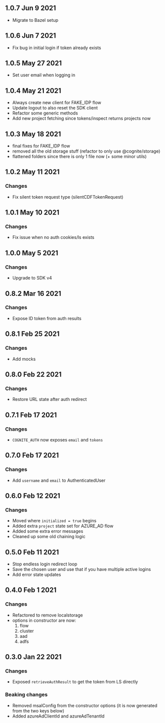 ## 1.0.7 Jun 9 2021

- Migrate to Bazel setup

## 1.0.6 Jun 7 2021

- Fix bug in initial login if token already exists

## 1.0.5 May 27 2021

- Set user email when logging in

## 1.0.4 May 21 2021

- Always create new client for FAKE_IDP flow
- Update logout to also reset the SDK client
- Refactor some generic methods
- Add new project fetching since tokens/inspect returns projects now

## 1.0.3 May 18 2021

- final fixes for FAKE_IDP flow
- removed all the old storage stuff (refactor to only use @cognite/storage)
- flattened folders since there is only 1 file now (+ some minor utils)

## 1.0.2 May 11 2021

### Changes

- Fix silent token request type (silentCDFTokenRequest)

## 1.0.1 May 10 2021

### Changes

- Fix issue when no auth cookies/ls exists

## 1.0.0 May 5 2021

### Changes

- Upgrade to SDK v4

## 0.8.2 Mar 16 2021

### Changes

- Expose ID token from auth results

## 0.8.1 Feb 25 2021

### Changes

- Add mocks

## 0.8.0 Feb 22 2021

### Changes

- Restore URL state after auth redirect

## 0.7.1 Feb 17 2021

### Changes

- `COGNITE_AUTH` now exposes `email` and `tokens`

## 0.7.0 Feb 17 2021

### Changes

- Add `username` and `email` to AuthenticatedUser

## 0.6.0 Feb 12 2021

### Changes

- Moved where `initialized = true` begins
- Added extra `project` state set for AZURE_AD flow
- Added some extra error messages
- Cleaned up some old chaining logic

## 0.5.0 Feb 11 2021

- Stop endless login redirect loop
- Save the chosen user and use that if you have multiple active logins
- Add error state updates

## 0.4.0 Feb 1 2021

### Changes

- Refactored to remove localstorage
- options in constructor are now:
  1. flow
  2. cluster
  3. aad
  4. adfs

## 0.3.0 Jan 22 2021

### Changes

- Exposed `retrieveAuthResult` to get the token from LS directly

### Beaking changes

- Removed msalConfig from the constructor options (it is now generated from the two keys below)
- Added azureAdClientId and azureAdTenantId
